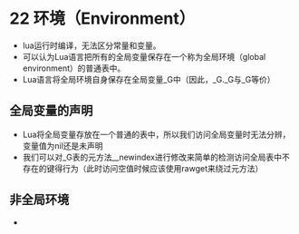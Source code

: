 # 22 环境（Environment）
- lua运行时编译，无法区分常量和变量。
- 可以认为Lua语言把所有的全局变量保存在一个称为全局环境（global environment）的普通表中。
- Lua语言将全局环境自身保存在全局变量_G中（因此，_G._G与_G等价）

## 全局变量的声明
- Lua将全局变量存放在一个普通的表中，所以我们访问全局变量时无法分辨，变量值为nil还是未声明
- 我们可以对_G表的元方法__newindex进行修改来简单的检测访问全局表中不存在的键得行为（此时访问空值时候应该使用rawget来绕过元方法）

## 非全局环境
- 